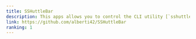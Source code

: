 ```yaml
---
title: SSHuttleBar
description: This apps allows you to control the CLI utility [`sshuttle`](https://github.com/sshuttle/sshuttle) direclty from the macOS menu bar. Thereby, one can emulate the functionality of a VPN by leveraging SSH connections. The program works, but the documentation is still missing.
link: https://github.com/alberti42/SSHuttleBar
ranking: 1
---
```

